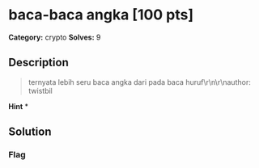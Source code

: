 # baca-baca angka [100 pts]

**Category:** crypto
**Solves:** 9

## Description
>ternyata lebih seru baca angka dari pada baca huruf\r\n\r\nauthor: twistbil

**Hint**
* 

## Solution

### Flag

